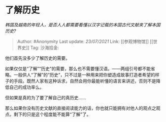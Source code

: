 # 了解历史
*韩国及越南的年轻人，是否人人都需要看懂以汉字记载的本国古代文献来了解本国历史?*

> Author: #Anonymity
> Last update: *23/07/2021*
> Link: [[参观博物馆]] [[世界史]]
> Tag:
> 沙海拾金:

他们首先没多少了解历史的需要。

如果仅仅是“了解”“历史”的需要，那么也不需要懂汉语。——两组引号都不能省略。一般供人“了解”的“历史”，只不过是一种用来把你塑造成故事打造者希望的样子的手段。既然人家有这种诉求，自然会用你最能听懂的语言来讲述，否则不是降低自己的成功率么。

但如果是真的为了要了解自己的真历史……

那么如果你没有历史文献的直接阅读能力的话，你也就只能拥有对他人的观点之观点。剩下的只是这个程度能不能算“了解”了。
